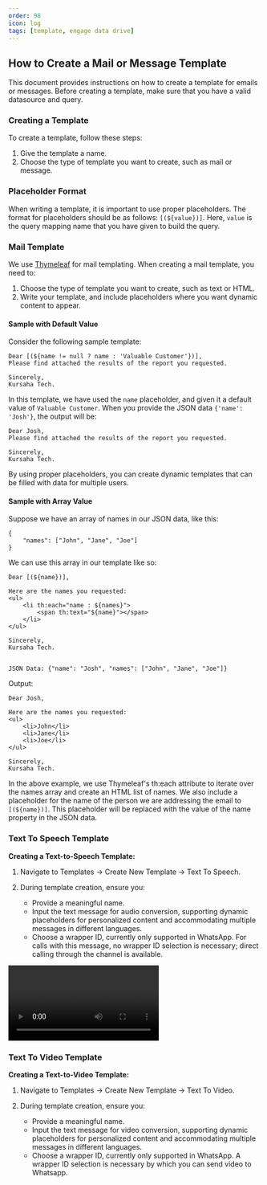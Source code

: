 ```yaml
---
order: 98
icon: log
tags: [template, engage data drive]
---
```


## How to Create a Mail or Message Template

This document provides instructions on how to create a template for emails or messages. Before creating a template, make sure that you have a valid datasource and query.

### Creating a Template

To create a template, follow these steps:

1. Give the template a name.
2. Choose the type of template you want to create, such as mail or message.

### Placeholder Format

When writing a template, it is important to use proper placeholders. The format for placeholders should be as follows: `[(${value})]`. Here, `value` is the query mapping name that you have given to build the query.

### Mail Template

We use [Thymeleaf](https://www.thymeleaf.org/index.html) for mail templating. When creating a mail template, you need to:

1. Choose the type of template you want to create, such as text or HTML.
2. Write your template, and include placeholders where you want dynamic content to appear.

#### Sample with Default Value

Consider the following sample template:

```
Dear [(${name != null ? name : 'Valuable Customer'})],
Please find attached the results of the report you requested.

Sincerely,
Kursaha Tech.
```

In this template, we have used the `name` placeholder, and given it a default value of `Valuable Customer`. When you provide the JSON data `{'name': 'Josh'}`, the output will be:

```
Dear Josh,
Please find attached the results of the report you requested.

Sincerely,
Kursaha Tech.
```

By using proper placeholders, you can create dynamic templates that can be filled with data for multiple users.


#### Sample with Array Value

Suppose we have an array of names in our JSON data, like this:

```
{
    "names": ["John", "Jane", "Joe"]
}
```

We can use this array in our template like so:

```
Dear [(${name})],

Here are the names you requested:
<ul>
    <li th:each="name : ${names}">
        <span th:text="${name}"></span>
    </li>
</ul>

Sincerely,
Kursaha Tech.


JSON Data: {"name": "Josh", "names": ["John", "Jane", "Joe"]}

```

Output:

```
Dear Josh,

Here are the names you requested:
<ul>
    <li>John</li>
    <li>Jane</li>
    <li>Joe</li>
</ul>

Sincerely,
Kursaha Tech.

```

In the above example, we use Thymeleaf's th:each attribute to iterate over the names array and create an HTML list of names. We also include a placeholder for the name of the person we are addressing the email to `[(${name})]`. This placeholder will be replaced with the value of the name property in the JSON data.

### Text To Speech Template

**Creating a Text-to-Speech Template:**

1. Navigate to Templates -> Create New Template -> Text To Speech.

2. During template creation, ensure you:
   - Provide a meaningful name.
   - Input the text message for audio conversion, supporting dynamic placeholders for personalized content and accommodating multiple messages in different languages.
   - Choose a wrapper ID, currently only supported in WhatsApp. For calls with this message, no wrapper ID selection is necessary; direct calling through the channel is available.

![Sample Text To Speech](/static/videos/Text_to_speech.mp4)

### Text To Video Template

**Creating a Text-to-Video Template:**

1. Navigate to Templates -> Create New Template -> Text To Video.

2. During template creation, ensure you:
   - Provide a meaningful name.
   - Input the text message for video conversion, supporting dynamic placeholders for personalized content and accommodating multiple messages in different languages.
   - Choose a wrapper ID, currently only supported in WhatsApp. A wrapper ID selection is necessary by which you can send video to Whatsapp.
